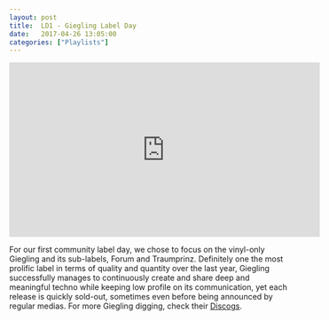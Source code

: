 ```yaml
---
layout: post
title:  LD1 - Giegling Label Day
date:   2017-04-26 13:05:00
categories: ["Playlists"]
---
```


<iframe width="560" height="315" src="https://www.youtube.com/embed/videoseries?list=PLXG1UxdN3qL_3yYnk-Ol8Jo2_eJPo5pr9" frameborder="0" allowfullscreen></iframe>

For our first community label day, we chose to focus on the vinyl-only Giegling and its sub-labels, Forum and Traumprinz.
Definitely one the most prolific label in terms of quality and quantity over the last year, Giegling successfully manages to continuously create and share deep and meaningful techno while keeping low profile on its communication, yet each release is quickly sold-out, sometimes even before being announced by regular medias. 
For more Giegling digging, check their [Discogs](https://www.discogs.com/fr/label/144751-Giegling).
